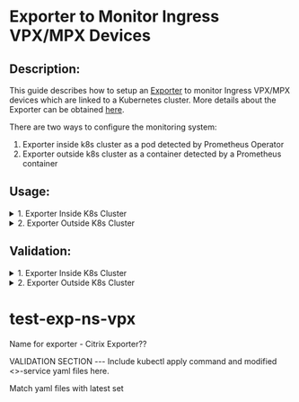 Exporter to Monitor Ingress VPX/MPX Devices
===

Description:
---

This guide describes how to setup an [Exporter](https://github.com/Rakshith1342/netscaler-stat-exporter) to monitor Ingress VPX/MPX devices which are linked to a Kubernetes cluster. More details about the Exporter can be obtained [here](https://github.com/Rakshith1342/netscaler-stat-exporter).

There are two ways to configure the monitoring system:
1. Exporter inside k8s cluster as a pod detected by Prometheus Operator
2. Exporter outside k8s cluster as a container detected by a Prometheus container


Usage:
---
<details>
<summary>1. Exporter Inside K8s Cluster</summary>
<br>
   
This method assumes [Prometheus Operator](https://github.com/coreos/prometheus-operator) has been configured (using the [kube-prometheus manifest files](https://github.com/coreos/prometheus-operator/tree/master/contrib/kube-prometheus/manifests)) in Kubernetes for monitoring. 

Running ```kubectl create -f prometheus-operator/contrib/kube-prometheus/manifests/``` will setup Prometheus Operator using the kube-prometheus manifest files. 

Once Prometheus Operator has been setup, an image for the exporter will need to be built and loaded to docker on all the nodes. The image can be built using ```docker build -f Dockerfile -t ns-exporter:v1 ./```. 

Now, the following yaml file can be used to deploy the exporter as a pod in Kuberenetes and expose it as a service. Populate the ```args:``` section to include the IPs of the Ingress VPX/MPX to be monitored and deploy the exporter using ```kubectl create -f exporter_ingress.yaml```. 
```
apiVersion: v1
kind: Pod
metadata:
  name: exp
  labels:
    app: exp
spec:
  containers:
    - name: exp
      image: ns-exporter:v1
      args:
        - "--target-nsip=x.x.x.x:xx"
        - "--target-nsip=y.y.y.y:yy"
        - "--port=8080"
      imagePullPolicy: IfNotPresent
---
apiVersion: v1
kind: Service
metadata:
  name: exp
  labels:
    app: exp
spec:
  type: ClusterIP
  ports:
  - port: 8080
    targetPort: 8080
    name: exp-port
  selector:
    app: exp
---
apiVersion: monitoring.coreos.com/v1
kind: ServiceMonitor
metadata:
  labels:
    app: exp
  name: exp
  namespace: monitoring
spec:
  endpoints:
  - interval: 30s
    port: exp-port
#  jobLabel: app
  selector:
    matchLabels:
      k8s-app: exp
  namespaceSelector:
    matchNames:
    - monitoring
    - default
```
Additional parameters such as username, password, and TLS query can be enabled by providing additional flags in the ```args:``` section. The table below describes flags which can be provided:

flag&nbsp;&nbsp;&nbsp;&nbsp;&nbsp;&nbsp;&nbsp;&nbsp;&nbsp;&nbsp;&nbsp;&nbsp;&nbsp;&nbsp;&nbsp;&nbsp;&nbsp;&nbsp; | Description
-----------------|--------------------
--target-nsip    |Provide the &lt;IP:port&gt; of the Netscalers to be monitored
--port	        |Specify on which port the stats collected by the exporter should be exposed. Agents like Prometheus will need to scrape this port of the container to access stats being exported
--username       |Provide the username of the NetScaler to be monitored. Default: 'nsroot'
--password       |Provide the password of the NetScaler to be monitored. Default: 'nsroot'
--secure         |Option 'yes' can be provided to run stat collection from NetScalers over TLS. Default: 'no'.


**NOTE:** The labels of svcmon, svc, and prometheus, and namespace restrictions should match. 

Validate that the Exporter appears in the targets list in UP state.
</details>


<details>
<summary>2. Exporter Outside K8s Cluster</summary>
<br>

This [link](https://github.com/Rakshith1342/netscaler-stat-exporter) explains how the Exporter can be setup to monitor any given NetScaler device in a non-Kubernetes environment. By following that documentation and providing the IPs of the Ingress VPX/MPX machines, they can be monitored.
</details>


Validation:
---
<details>
<summary>1. Exporter Inside K8s Cluster</summary>
<br>
   
Re-apply the service yaml files for NodePort and validate using corsp port.
Validate that the Exporter appears in the targets list in UP state.
Now can qury for metrics in Grafana and get create graphs.
</details>


<details>
<summary>2. Exporter Outside K8s Cluster</summary>
<br>

The [verification section](https://github.com/Rakshith1342/netscaler-stat-exporter#verification-of-exporter-functionality) on the [Exporter](https://github.com/Rakshith1342/netscaler-stat-exporter) page explains how this setup which is running outside a Kubernetes cluster can be validated.
</details>


# test-exp-ns-vpx

Name for exporter - Citrix Exporter??

VALIDATION SECTION --- Include kubectl apply command and modified <>-service yaml files here.

Match yaml files with latest set
